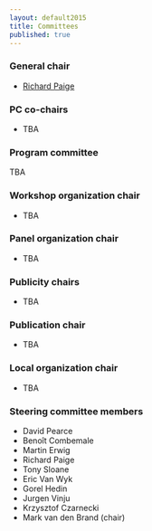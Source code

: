 ```yaml
---
layout: default2015
title: Committees
published: true
---
```


### General chair

* [Richard Paige](http://www-users.cs.york.ac.uk/~paige/)

### PC co-chairs

* TBA

### Program committee

TBA

### Workshop organization chair

* TBA

### Panel organization chair

* TBA

### Publicity chairs

* TBA

### Publication chair

* TBA

### Local organization chair

* TBA

### Steering committee members

* David Pearce
* Benoît Combemale
* Martin Erwig 
* Richard Paige
* Tony Sloane 
* Eric Van Wyk
* Gorel Hedin
* Jurgen Vinju
* Krzysztof Czarnecki 
* Mark van den Brand (chair)
